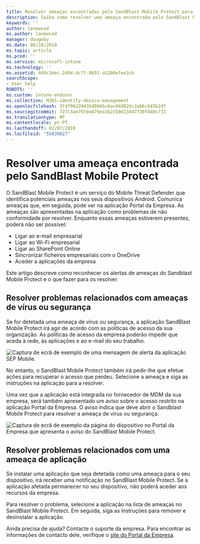 ```yaml
---
title: Resolver ameaças encontradas pelo SandBlast Mobile Protect para Android | Microsoft Docs
description: Saiba como resolver uma ameaça encontrada pelo SandBlast Mobile Protect para Android.
keywords: ''
author: lenewsad
ms.author: lanewsad
manager: dougeby
ms.date: 08/28/2018
ms.topic: article
ms.prod: ''
ms.service: microsoft-intune
ms.technology: ''
ms.assetid: 449c34ec-2d94-4c7f-8691-a5200efee3cb
searchScope:
- User help
ROBOTS: ''
ms.custom: intune-enduser
ms.collection: M365-identity-device-management
ms.openlocfilehash: 3fdf06339435d0605c6ac84d82dc2ab6c643b2df
ms.sourcegitcommit: 727c3ae7659ad79ea162250d234d7730f840c731
ms.translationtype: MT
ms.contentlocale: pt-PT
ms.lasthandoff: 02/07/2019
ms.locfileid: "55839027"
---
```

# <a name="resolve-a-threat-found-by-sandblast-mobile-protect"></a>Resolver uma ameaça encontrada pelo SandBlast Mobile Protect

O SandBlast Mobile Protect é um serviço do Mobile Threat Defender que identifica potenciais ameaças nos seus dispositivos Android. Comunica ameaças que, em seguida, pode ver na aplicação Portal da Empresa. As ameaças são apresentadas na aplicação como problemas de não conformidade por resolver. Enquanto essas ameaças estiverem presentes, poderá não ser possível:   

* Ligar ao e-mail empresarial
* Ligar ao Wi-Fi empresarial
* Ligar ao SharePoint Online
* Sincronizar ficheiros empresariais com o OneDrive
* Aceder a aplicações da empresa

Este artigo descreve como reconhecer os alertas de ameaças do Sandblast Mobile Protect e o que fazer para os resolver.  

## <a name="troubleshoot-virus-or-security-threat"></a>Resolver problemas relacionados com ameaças de vírus ou segurança  
Se for detetada uma ameaça de vírus ou segurança, a aplicação SandBlast Mobile Protect irá agir de acordo com as políticas de acesso da sua organização. As políticas de acesso da empresa poderão impedir que aceda à rede, às aplicações e ao e-mail do seu trabalho.  

![Captura de ecrã de exemplo de uma mensagem de alerta da aplicação SEP Mobile.](./media/skycure-list-of-potential-issues-android.png)  

No entanto, o SandBlast Mobile Protect também irá pedir-lhe que efetue ações para recuperar o acesso que perdeu. Selecione a ameaça e siga as instruções na aplicação para a resolver.

Uma vez que a aplicação está integrada no fornecedor de MDM da sua empresa, será também apresentado um aviso sobre o acesso restrito na aplicação Portal da Empresa. O aviso indica que deve abrir o Sandblast Mobile Protect para resolver a ameaça de vírus ou segurança.

  ![Captura de ecrã de exemplo da página do dispositivo no Portal da Empresa que apresenta o aviso do SandBlast Mobile Protect.](./media/CP-lookout-virus-banner-1808.png)  

## <a name="troubleshoot-an-app-threat"></a>Resolver problemas relacionados com uma ameaça de aplicação  

Se instalar uma aplicação que seja detetada como uma ameaça para o seu dispositivo, irá receber uma notificação no SandBlast Mobile Protect. Se a aplicação afetada permanecer no seu dispositivo, não poderá aceder aos recursos da empresa.  

Para resolver o problema, selecione a aplicação na lista de ameaças no SandBlast Mobile Protect. Em seguida, siga as instruções para remover e desinstalar a aplicação.     

Ainda precisa de ajuda? Contacte o suporte da empresa. Para encontrar as informações de contacto dele, verifique o [site do Portal da Empresa](https://go.microsoft.com/fwlink/?linkid=2010980).
